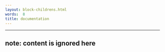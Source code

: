 ```yaml
---
layout: block-childrens.html
words:  8
title: documentation
---
```


---
note: content is ignored here
---
